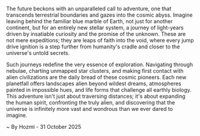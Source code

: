 
The future beckons with an unparalleled call to adventure, one that transcends terrestrial boundaries and gazes into the cosmic abyss. Imagine leaving behind the familiar blue marble of Earth, not just for another continent, but for an entirely new stellar system, a journey of light-years driven by insatiable curiosity and the promise of the unknown. These are not mere expeditions; they are leaps of faith into the void, where every jump drive ignition is a step further from humanity's cradle and closer to the universe's untold secrets.

Such journeys redefine the very essence of exploration. Navigating through nebulae, charting unmapped star clusters, and making first contact with alien civilizations are the daily bread of these cosmic pioneers. Each new planetfall offers landscapes alien beyond wildest dreams, atmospheres painted in impossible hues, and life forms that challenge all earthly biology. This adventure isn't just about traversing distances; it's about expanding the human spirit, confronting the truly alien, and discovering that the universe is infinitely more vast and wondrous than we ever dared to imagine.

~ By Hozmi - 31 October 2025
